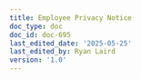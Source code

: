 ```yaml
---
title: Employee Privacy Notice
doc_type: doc
doc_id: doc-695
last_edited_date: '2025-05-25'
last_edited_by: Ryan Laird
version: '1.0'
---
```



